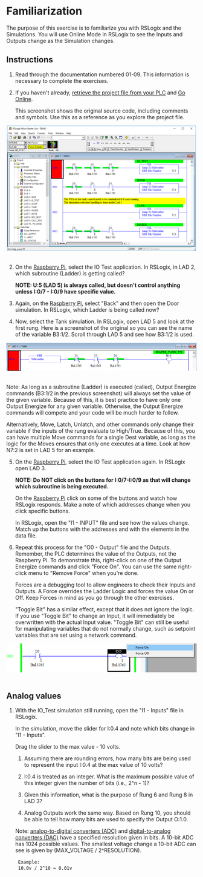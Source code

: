 
# Familiarization

The purpose of this exercise is to familiarize you with RSLogix and the Simulations. You will use Online Mode in RSLogix to see the Inputs and Outputs change as the Simulation changes.


## Instructions

1. Read through the documentation numbered 01-09. This information is necessary to complete the exercises.


2. If you haven't already, [retrieve the project file from your PLC](./06_upload.md) and [Go Online](./09_online.md).

    This screenshot shows the original source code, including comments and symbols. Use this as a reference as you explore the project file.

<div align="center">
<img src="./img/ladderlogic3.png" width="500">
</div><br/>

2. On the [Raspberry Pi](./02_hilics_vnc.md), select the IO Test application. In RSLogix, in LAD 2, which subroutine (Ladder) is getting called?

    **NOTE: U:5 (LAD 5) is always called, but doesn't control anything unless I:0/7 - I:0/9 have specific value.**

3. Again, on the [Raspberry Pi](./02_hilics_vnc.md), select "Back" and then open the Door simulation. In RSLogix, which Ladder is being called now?


4. Now, select the Tank simulation. In RSLogix, open LAD 5 and look at the first rung. Here is a screenshot of the original so you can see the name of the variable B3:1/2. Scroll through LAD 5 and see how B3:1/2 is used.

<div align="center">
<img src="./img/ex1_01.png" width="700">
</div><br/>

Note:
As long as a subroutine (Ladder) is executed (called), Output Energize commands (B3:1/2 in the previous screenshot) will always set the value of the given variable. Because of this, it is best practice to have only one Output Energize for any given variable. Otherwise, the Output Energize commands will compete and your code will be much harder to follow.

Alternatively, Move, Latch, Unlatch, and other commands only change their variable if the inputs of the rung evaluate to High/True. Because of this, you can have multiple Move commands for a single Dest variable, as long as the logic for the Moves ensures that only one executes at a time. Look at how N7:2 is set in LAD 5 for an example.


5. On the [Raspberry Pi](./02_hilics_vnc.md), select the IO Test application again. In RSLogix open LAD 3. 

    **NOTE: Do NOT click on the buttons for I:0/7-I:0/9 as that will change which subroutine is being executed.**

    On the [Raspberry Pi](./02_hilics_vnc.md) click on some of the buttons and watch how RSLogix responds. Make a note of which addresses change when you click specific buttons. 

    In RSLogix, open the "I1 - INPUT" file and see how the values change. Match up the buttons with the addresses and with the elements in the data file.


6. Repeat this process for the "O0 - Output" file and the Outputs. Remember, the PLC determines the value of the Outputs, not the Raspberry Pi. To demonstrate this, right-click on one of the Output Energize commands and click "Force On". You can use the same right-click menu to "Remove Force" when you're done.

    Forces are a debugging tool to allow engineers to check their Inputs and Outputs. A Force overrides the Ladder Logic and forces the value On or Off. Keep Forces in mind as you go through the other exercises.

    "Toggle Bit" has a similar effect, except that it does not ignore the logic. If you use "Toggle Bit" to change an Input, it will immediately be overwritten with the actual Input value. "Toggle Bit" can still be useful for manipulating variables that do not normally change, such as setpoint variables that are set using a network command.

<div align="center">
<img src="./img/ex1_02.png" width="700">
</div><br/>


## Analog values

1. With the IO_Test simulation still running, open the "I1 - Inputs" file in RSLogix. 
    
    In the simulation, move the slider for I:0.4 and note which bits change in "I1 - Inputs". 
    
    Drag the slider to the max value - 10 volts. 
    
    1. Assuming there are rounding errors, how many bits are being used to represent the input I:0.4 at the max value of 10 volts?

    2. I:0.4 is treated as an integer. What is the maximum possible value of this integer given the number of bits (i.e., 2^n - 1)?

    3. Given this information, what is the purpose of Rung 6 and Rung 8 in LAD 3?

    4. Analog Outputs work the same way. Based on Rung 10, you should be able to tell how many bits are used to specify the Output O:1.0.

    Note: [analog-to-digital converters (ADC)](https://en.wikipedia.org/wiki/Analog-to-digital_converter) and [digital-to-analog converters (DAC)](https://en.wikipedia.org/wiki/Digital-to-analog_converter) have a specified resolution given in bits. A 10-bit ADC has 1024 possible values. The smallest voltage change a 10-bit ADC can see is given by (MAX_VOLTAGE / 2^RESOLUTION). 
    
        Example: 
        10.0v / 2^10 = 0.01v